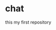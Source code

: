 # chat
this my first repository
<!DOCTYPE html>
<html lang="en">
<head>
    <meta charset="UTF-8">
    <meta name="viewport" content="width=device-width, initial-scale=1.0">
    <title>Copy Styled Text</title>
    <style>  
    
        body {  
        
            background: url("try.jpg")no-repeat;
            background-size: cover;
            align-items: center;
            font-family: Arial, sans-serif;
            display: flex;
            align-items: flex-start;
            justify-content: center;
            height: 100vh;
            margin: 20;
            background-color: #898989;
        }

        #copyContainer {
            display: flex;
            flex-wrap: wrap;
            margin-bottom: 100px;
            
        }

        .replyContainer {
            margin: 15px;
            margin-left: 25px;
            margin-right: 10px;
            cursor: pointer;
            width: auto;
            display: flex;
            flex-direction: column;
            align-items: center;
            justify-content: center;
        }

        .replyText {
            padding: 10px;
            border: 2px solid rgb(243, 21, 21);
            outline: 2px solid #95a5a6;
            background-color: rgba(166, 163, 163, 0.268);
            color: azure;
            text-align: center;
            width: 100%;
            height:auto;
            overflow-block: hidden;
            border-radius: 5px;
            transition: background-color 0.5s ease;
            align-self: flex-start; /* Add this line to align the replyText to the top */
        }



        .replyText:hover {
            background-color: moccasin;
            color: rgb(0, 0, 0);
        }

        #notification {
            position: fixed;
            top: 20px;
            right: 20px;
            padding: 10px;
            background-color: #2ecc71;
            color: #fff;
            border-radius: 5px;
            opacity: 0;
            visibility: hidden;
            animation: fadeInOut 1s ease-out forwards;
        }

        @keyframes fadeInOut {
            0% { opacity: 0; visibility: hidden; }
            10% { opacity: 1; visibility: visible; }
            90% { opacity: 1; visibility: visible; }
            100% { opacity: 0; visibility: hidden; }
        }

        .title{
            width: 100%;
            height: auto;
            padding: 10px;
            font-size: 20px;
            font-weight:bold;
            transition: background-color 0.5s ease;
            background-color: #8e8c8c00;
            text-align: center;
        }
    </style>
</head>
<body>

    <div id="copyContainer">
        <div class="title" style="background-color: rgba(255, 228, 181, 0);">WE Are LEGENDS </div>
        <div class="replyContainer" onclick="copyToClipboard('reply1')">
            <div class="replyText" id="reply1" data-title="Is this still available?" data-message="Yes, It's available Which size are you looking for?">Yes! This is still available, What size and color 🌈🎨</div>
        </div>
        <div class="replyContainer" onclick="copyToClipboard('reply2')">
            <div class="replyText" id="reply2" data-title="Choose Color 🌈🎨 " data-message="Please choose a color?">Please Choose Color </div>
        </div>
        <div class="replyContainer" onclick="copyToClipboard('reply3')">
            <div class="replyText" id="reply3" data-title="High quality beds" data-message="Our beds are made of high-quality materials and are designed to provide excellent comfort and support. We use only the best materials to ensure that our beds are both durable and long-lasting. Additionally, we stand behind the quality of our products and offer a warranty to provide our customers with peace of mind.">High quality beds</div>
        </div>
        <div class="replyContainer" onclick="copyToClipboard('reply4')">
            <div class="replyText" id="reply4" data-title="Cash on Delivery" data-message="Pay on Delivery.">Cash on Delivery</div>
        </div>
        <div class="replyContainer" onclick="copyToClipboard('reply5')">
            <div class="replyText" id="reply5" data-title="1 year warranty & COD" data-message="We offer free home delivery with a 1 year warranty and cash on delivery for your convenience.">1 year warranty & COD</div>
        </div>

        <div class="replyContainer" onclick="copyToClipboard('reply6')">
            <div class="replyText" id="reply6" data-title="Free Delivery" data-message="Free home delivery.">Free Delivery</div>
        </div>
        <div class="replyContainer" onclick="copyToClipboard('reply7')">
            <div class="replyText" id="reply7" data-title="We Offer Factory Prices Retail Shop" data-message="We offer factory prices to our customers as we are the direct manufacturers of the beds. Our prices are lower compared to retail shop prices.">We Offer Factory Prices Retail Shop</div>
        </div>
        <div class="replyContainer" onclick="copyToClipboard('reply8')">
            <div class="replyText" id="reply8" data-title="You can message me anytime here" data-message="You can message me anytime here, and I'll be happy to assist you!❤️.">You can message me anytime here</div>
        </div>


        <div class="replyContainer" onclick="copyToClipboard('reply37')">
            <div class="replyText" id="reply37" data-title="Our factory based in Dewsbury!" data-message="Our factory based in Dewsbury! We offer delivery to your home">Dewsbury!</div>
        </div>



        
        <div class="replyContainer" onclick="copyToClipboard('reply9')">
            <div class="replyText" id="reply9" data-title="Send Your POSTCODE" data-message="Send us your Postcode and we'll let you know by checking the delivery route.">Send Your POSTCODE</div>
        </div>


        <div class="replyContainer" onclick="copyToClipboard('reply10')">
            <div class="replyText" id="reply10" data-title="Send your full details?" data-message="Send your full details?

👤 Name:
                        
🏠 Address:
                       
📮 Post Code:
                        
📞 Phone Number:  ">Send your full details?</div>

        </div>


        <div class="replyContainer" onclick="copyToClipboard('reply49')">
            <div class="replyText" id="reply49" data-title=" 3 to 5 days" data-message="Your bed will be delivered promptly within the estimated timeframe of 3 to 5 days."> 3 to 5 days Delivery</div>
        </div>


        <div class="replyContainer" onclick="copyToClipboard('reply50')">
            <div class="replyText" id="reply50" data-title="Our 8-inch deep orthopedic mattress" data-message="Our 9-inch deep orthopedic mattress provides superior support for back pain and proper spinal alignment. Experience ultimate orthopedic sleep support in a compact and convenient design.">Our 8-inch deep orthopedic mattress</div>
        </div>

        <div class="replyContainer" onclick="copyToClipboard('reply51')">
            <div class="replyText" id="reply51" data-title="Irland Drawers" data-message="Drawers are optional:            1x drawer €40                     2x drawer €80                     4x drawer €160">Irland Drawers</div>
        </div>

        <div class="replyContainer" onclick="copyToClipboard('reply52')">
            <div class="replyText" id="reply52" data-title="£5 % Discount" data-message="Our prices are already very competitive, however as you are a new customer we are happy to offer you a £5 discount on each bed">£5 % Discount</div>
        </div>

        <div class="replyContainer" onclick="copyToClipboard('reply55')">
            <div class="replyText" id="reply55" data-title="Booking time  expired" data-message="Tomorrow delivery is not possible as the booking time has expired.">Booking time  expired</div>
        </div>


        <div class="title" style="background-color: rgba(201, 75, 30, 0);">WE Are LEGENDS </div>

    

        
        <div class="replyContainer" onclick="copyToClipboard('reply11')">
            <div class="replyText" id="reply11" data-title="Upgrade 3D Matress" data-message="We can upgrade your mattress to an 11 inch depth and best quality in an additional £30. This upgrade will provide you with a more comfortable and luxurious sleep experience.">Upgrade 3D Matress</div>
        </div>

        <div class="replyContainer" onclick="copyToClipboard('reply12')">
            <div class="replyText" id="reply12" data-title="Bed Instruction" data-message="We'll send you the bed assembly instructions.">Bed Instruction</div>
        </div>


        <div class="replyContainer" onclick="copyToClipboard('reply13')">
            <div class="replyText" id="reply13" data-title="Matresses All Details" data-message="Mattress Upgrade Charges:              Orthopedic  Luxury £20                  Memory Foam £20                                    1000 Pocket Mattress £30            2000 Pocket Mattress £40">Matresses All Details</div>
        </div>
        <div class="replyContainer" onclick="copyToClipboard('reply14')">
            <div class="replyText" id="reply14" data-title="Drawers Charges" data-message="Drawers are optional:                  1x drawer £15                        2x drawer £30                                                 4x drawer £60                         Large footend drawer £20">Drawers Charges</div>
        </div>

        <div class="replyContainer" onclick="copyToClipboard('reply15')">
            <div class="replyText" id="reply15" data-title="Free Advertisement" data-message="Oops! 😔 Apologies for the incorrect price in the ad. But don't worry, we have an incredible range of bed sizes 🛏️ (single, small double, double, king, and super king) available in a variety of colors 🌈 and designs 🎨">Free Advertisement</div>
        </div>
        <div class="replyContainer" onclick="copyToClipboard('reply16')">
            <div class="replyText" id="reply16" data-title="All Beds and Matress Brand New" data-message="Our beds and mattresses are all brand new, high-quality, and factory-packed. You can check them before paying as well.">All Beds and Matress Brand New</div>
        </div>

        <div class="replyContainer" onclick="copyToClipboard('reply17')">
            <div class="replyText" id="reply17" data-title="£25 Assemb Divan" data-message="Bed assembly is available at an extra charge of £25, payable to the driver.">£25 Assemb Divan</div>
        </div>
        <div class="replyContainer" onclick="copyToClipboard('reply18')">
            <div class="replyText" id="reply18" data-title="Upstairs £10" data-message="Upstairs delivery is available with a £10 fee payable to the driver.">Upstairs £10</div>
        </div>
        <div class="replyContainer" onclick="copyToClipboard('reply19')">
            <div class="replyText" id="reply19" data-title="Divan Bed Video" data-message="Divan Bed Instructions<br>Connect your base<br>https://youtube.com/shorts/aa5sCmzopN0<br>Connect headboard to a base<br>https://youtube.com/shorts/1ytMxUOiZVE<br>Locate the headboard threads on your base<br>https://youtube.com/shorts/T7dN1WbsdR8.<br>Ottoman Bed Instructions<br>https://youtu.be/Uj4hE11gpeg.">Divan Bed Video</div>
        </div>
        <div class="replyContainer" onclick="copyToClipboard('reply1=20')">
            <div class="replyText" id="reply20" data-title="Whats App Team" data-message="Our Support team WhatsApp number is +923013777525.">Whats App Team</div>
        </div>

        <div class="replyContainer" onclick="copyToClipboard('reply21')">
            <div class="replyText" id="reply21" data-title="We based in Dewsbury" data-message="Our factory based in Dewsbury! We offer delivery to your home.">We based in Dewsbury</div>
        </div>
        <div class="replyContainer" onclick="copyToClipboard('reply22')">
            <div class="replyText" id="reply22" data-title="Big Order/Deposit" data-message="For large orders, a deposit is required. Additionally, our delivery team will contact you one day before the scheduled delivery to request the deposit. Alternatively, we can split the order, delivering a portion first (e.g., 1 or 2 beds) and the rest at a later time.">Big Order/Deposit</div>
        </div>
        <div class="replyContainer" onclick="copyToClipboard('reply23')">
            <div class="replyText" id="reply23" data-title="Would you like to buy?" data-message="Would you like to buy?.">Would you like to buy?</div>
        </div>
        <div class="replyContainer" onclick="copyToClipboard('reply24')">
            <div class="replyText" id="reply24" data-title="Factory Not Allow Customers" data-message="🚧 For safety reasons, customer visits to our factory are not permitted due to strict guidelines. Thank you for your understanding.">Factory Not Allow Customers</div>
        </div>
        <div class="replyContainer" onclick="copyToClipboard('reply25')">
            <div class="replyText" id="reply25" data-title="1 hour before arrival!!" data-message="1 hour before arrival! the driver will call you to let you know they are on their way.">1 hour before arrival!!</div>
        </div>
        <div class="replyContainer" onclick="copyToClipboard('reply26')">
            <div class="replyText" id="reply26" data-title="IRELAND DELIVERY 3 TO 5 DAYS" data-message="Bed will be delivered promptly within the estimated timeframe of 3 to 5 days.">IRELAND DELIVERY 3 TO 5 DAYS</div>
        </div>
        <div class="replyContainer" onclick="copyToClipboard('reply27')">
            <div class="replyText" id="reply27" data-title="Monday" data-message="Delivery will be on Monday.">Monday</div>
        </div>
        <div class="replyContainer" onclick="copyToClipboard('reply28')">
            <div class="replyText" id="reply28" data-title="Tuesday" data-message="Delivery will be on Tuesday.">Tuesday</div>
        </div>
        <div class="replyContainer" onclick="copyToClipboard('reply29')">
            <div class="replyText" id="reply29" data-title="Wednesday" data-message="Delivery will be on Wednesday.">Wednesday</div>
        </div>
        <div class="replyContainer" onclick="copyToClipboard('reply30')">
            <div class="replyText" id="reply30" data-title="Thursday" data-message="Delivery will be on Thursday.">Thursday</div>
        </div>
        <div class="replyContainer" onclick="copyToClipboard('reply31')">
            <div class="replyText" id="reply31" data-title="Friday" data-message="Delivery will be on Friday.">Friday</div>
        </div> 

        <div class="replyContainer" onclick="copyToClipboard('reply32')">
            <div class="replyText" id="reply32" data-title="Saturday" data-message="Delivery will be on Saturday.">Saturday</div>
        </div>

        <div class="replyContainer" onclick="copyToClipboard('reply33')">
            <div class="replyText" id="reply33" data-title="Sunday" data-message="Delivery will be on Sunday.">Sunday</div>
        </div>

        <div class="replyContainer" onclick="copyToClipboard('reply34')">
            <div class="replyText" id="reply34" data-title="Please check your phone number📞" data-message="Please check your phone number and address to make sure they are correct.">Please check your phone number📞</div>
        </div>

        <div class="replyContainer" onclick="copyToClipboard('reply38')">
            <div class="replyText" id="reply38" data-title="phone number is important" data-message="I understand your concern, but having a phone number is important for a few reasons. Firstly, our driver needs to be able to contact you before delivery to ensure that you're available to receive the order. Additionally, our factory may need to contact you if there are any issues with your order.">phone number is important</div>
        </div>

        <div class="replyContainer" onclick="copyToClipboard('reply35')">
            <div class="replyText" id="reply35" data-title="📞📦Factory will contact you" data-message="📞📦Factory will contact you 1 day before delivery. Reply before 2pm, thanks!">📞📦Factory will contact you</div>
        </div> 

        <div class="replyContainer" onclick="copyToClipboard('reply39')">
            <div class="replyText" id="reply39" data-title="Today/Tomorrow Delivery" data-message="We strive for fast and efficient delivery, but can't offer same/next-day service. Our standard delivery is in 2 days">Today/Tomorrow Delivery</div>
        </div>



        <div class="replyContainer" onclick="copyToClipboard('reply40')">
            <div class="replyText" id="reply40" data-title="we are Delivering on ........" data-message="We have Delivery routes for Different areas. In your area, we are Delivering on ........">we are Delivering on ........</div>
        </div>



        <div class="replyContainer" onclick="copyToClipboard('reply41')">
            <div class="replyText" id="reply41" data-title="payment plans" data-message="At this time, we do not offer payment plans for our products. However, we do accept cash on delivery, and we can work with you to schedule a convenient delivery time">payment plans🚫</div>
        </div>



        <div class="replyContainer" onclick="copyToClipboard('reply42')">
            <div class="replyText" id="reply42" data-title="replacement" data-message="Our policy is to offer a replacement or a refund for any damaged items during transit. Please contact us as soon as possible if you receive a damaged item, and we will work with you to resolve any issues. Photos of the damaged item and packaging may be required to process your claim.">replacement and refund📣📢</div>
        </div>

        <div class="replyContainer" onclick="copyToClipboard('reply43')">
            <div class="replyText" id="reply43" data-title="Text sent" data-message="Hi, I apologize for any inconvenience caused. The confirmation team has notified me that your order was not confirmed before 2pm. If you would still like to receive your delivery, may I rebook your order?">Text sent☎️☎️📞</div>
        </div>


        <div class="replyContainer" onclick="copyToClipboard('reply44')">
            <div class="replyText" id="reply44" data-title="Driver is unavailable👮‍♂️" data-message="We apologize for the inconvenience. Due to family issues, our driver is unavailable. If it's possible, could we reschedule for ***********? Thank you for your understanding.">Driver is unavailable👮‍♂️</div>
        </div>


        <div class="replyContainer" onclick="copyToClipboard('reply45')">
            <div class="replyText" id="reply45" data-title="Van pancher 🚛🚛🚛🚛" data-message="We apologize for the delay. Our delivery van broke down and couldn't be repaired. Could you reschedule for ++++++++++? Our sincere apologies for the inconvenience.">Van pancher🚛🚛🚛🚛</div>
        </div>


        <div class="replyContainer" onclick="copyToClipboard('reply46')">
            <div class="replyText" id="reply46" data-title="Have you received your bed?" data-message="Have you received your bed?">Have you received your bed?📦</div>
        </div>


        <div class="replyContainer" onclick="copyToClipboard('reply47')">
            <div class="replyText" id="reply47" data-title="📲WhatsApp number📲" data-message="Our Support team WhatsApp number is ___________">📲WhatsApp number📲</div>
        </div>


        <div class="replyContainer" onclick="copyToClipboard('reply53')">
            <div class="replyText" id="reply53" data-title="High-Quality" data-message="Our beds are made of high-quality materials and are designed to provide excellent comfort and support. We use only the best materials to ensure that our beds are both durable and long-lasting. Additionally, we stand behind the quality of our products and offer a warranty to provide our customers with peace of mind.">High-Quality</div>
        </div>

        <div class="replyContainer" onclick="copyToClipboard('reply54')">
            <div class="replyText" id="reply54" data-title="Replace/Refund✅" data-message="Our policy is to offer a replacement or a refund for any damaged items during transit. Please contact us as soon as possible if you receive a damaged item, and we will work with you to resolve any issues. Photos of the damaged item and packaging may be required to process your claim.">Replace/Refund✅</div>
        </div>




        
        <div class="replyContainer" onclick="copyToClipboard('reply48')">
            <div class="replyText" id="reply48" data-title="Thankyou☺" data-message="📞📦Our factory will contact you by phone or text the 1 day before your scheduled delivery. To avoid order cancellation, please respond with Yes or Confirm before 2 PM ⏰.

🚚On delivery day, please keep your phone nearby; driver will call about an hour before arrival. if the call missed, rescheduling is an option.

*Delivery to Ground Floor*✅         
            
Feel free to message anytime for assistance! ❤️">📞📦Our factory will contact you by phone or text the 1 day before your scheduled delivery. To avoid order cancellation, please respond with Yes or Confirm before 2 PM ⏰.

🚚On delivery day, please keep your phone nearby; driver will call about an hour before arrival. if the call missed, rescheduling is an option.

*Delivery to Ground Floor*✅

Feel free to message anytime for assistance! ❤️</div>
        </div> 

        
        

       
        
        <!-- Add more replyContainers for other preset messages here -->
    </div>

    <div id="notification">copied!</div>

    <script>
        function copyToClipboard(replyId) {
            const replyText = document.getElementById(replyId);
            const title = replyText.getAttribute("data-title");
            const message = replyText.getAttribute("data-message");

            const textarea = document.createElement("textarea");
            textarea.value = message;
            document.body.appendChild(textarea);

            textarea.select();
            document.execCommand("copy");

            document.body.removeChild(textarea);

            showNotification(title);
        }

        function showNotification(title) {
            const notification = document.getElementById("notification");
            notification.innerText = `copied: ${title}`;
            notification.style.animation = 'none'; // Reset animation
            void notification.offsetWidth; // Trigger reflow to restart animation
            notification.style.animation = null;

            notification.style.opacity = 1;
            notification.style.visibility = 'visible';

            setTimeout(() => {
                notification.style.opacity = 0;
                notification.style.visibility = 'hidden';
            }, 2000); // 2000 milliseconds (2 seconds) for the notification to fade out
        }
    </script>

</body>
</html>
